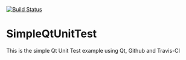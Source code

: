 [![Build Status](https://travis-ci.org/aknay/SimpleQtUnitTest.svg?branch=master)](https://travis-ci.org/aknay/SimpleQtUnitTest)

# SimpleQtUnitTest

This is the simple Qt Unit Test example using Qt, Github and Travis-CI
